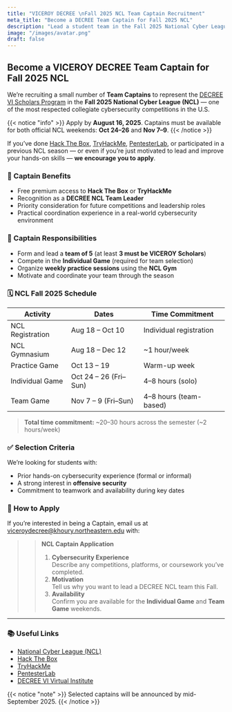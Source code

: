 ```yaml
---
title: "VICEROY DECREE \nFall 2025 NCL Team Captain Recruitment"
meta_title: "Become a DECREE Team Captain for Fall 2025 NCL"
description: "Lead a student team in the Fall 2025 National Cyber League and gain real-world cybersecurity leadership experience."
image: "/images/avatar.png"
draft: false
---
```


## Become a VICEROY DECREE Team Captain for Fall 2025 NCL

We’re recruiting a small number of **Team Captains** to represent the [DECREE VI Scholars Program](https://viceroydecree.org) in the **Fall 2025 National Cyber League (NCL)** — one of the most respected collegiate cybersecurity competitions in the U.S.

{{< notice "info" >}}
Apply by **August 16, 2025**. Captains must be available for both official NCL weekends: **Oct 24–26** and **Nov 7–9**.
{{< /notice >}}

If you’ve done [Hack The Box](https://www.hackthebox.com/), [TryHackMe](https://tryhackme.com/), [PentesterLab](https://pentesterlab.com/), or participated in a previous NCL season — or even if you’re just motivated to lead and improve your hands-on skills — **we encourage you to apply**.

### 🚀 Captain Benefits
- Free premium access to **Hack The Box** or **TryHackMe**
- Recognition as a **DECREE NCL Team Leader**
- Priority consideration for future competitions and leadership roles
- Practical coordination experience in a real-world cybersecurity environment

### 🔐 Captain Responsibilities
- Form and lead a **team of 5** (at least **3 must be VICEROY Scholars**)
- Compete in the **Individual Game** (required for team selection)
- Organize **weekly practice sessions** using the **NCL Gym**
- Motivate and coordinate your team through the season

### 🗓️ NCL Fall 2025 Schedule

| Activity               | Dates                      | Time Commitment           |
|------------------------|----------------------------|---------------------------|
| NCL Registration       | Aug 18 – Oct 10            | Individual registration   |
| NCL Gymnasium          | Aug 18 – Dec 12            | ~1 hour/week              |
| Practice Game          | Oct 13 – 19                | Warm-up week              |
| Individual Game        | Oct 24 – 26 (Fri–Sun)      | 4–8 hours (solo)          |
| Team Game              | Nov 7 – 9 (Fri–Sun)        | 4–8 hours (team-based)    |

> **Total time commitment:** ~20–30 hours across the semester (~2 hours/week)

### ✅ Selection Criteria
We’re looking for students with:
- Prior hands-on cybersecurity experience (formal or informal)
- A strong interest in **offensive security**
- Commitment to teamwork and availability during key dates

### 📩 How to Apply
If you’re interested in being a Captain, email us at  
[viceroydecree@khoury.northeastern.edu](mailto:viceroydecree@khoury.northeastern.edu) with:

>> **NCL Captain Application**  
>> 1. **Cybersecurity Experience**  
>>    Describe any competitions, platforms, or coursework you’ve completed.  
>> 2. **Motivation**  
>>    Tell us why you want to lead a DECREE NCL team this Fall.  
>> 3. **Availability**  
>>    Confirm you are available for the **Individual Game** and **Team Game** weekends.

---

### 📚 Useful Links
- [National Cyber League (NCL)](https://nationalcyberleague.org)
- [Hack The Box](https://www.hackthebox.com/)
- [TryHackMe](https://tryhackme.com/)
- [PentesterLab](https://pentesterlab.com/)
- [DECREE VI Virtual Institute](https://viceroydecree.org)

{{< notice "note" >}}
Selected captains will be announced by mid-September 2025.
{{< /notice >}}

